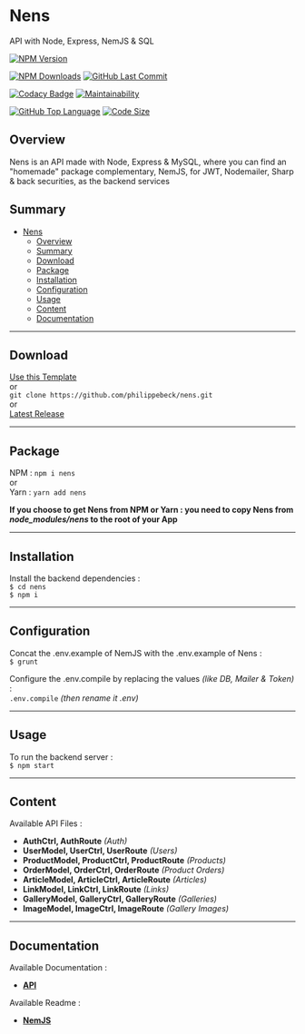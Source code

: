 # Nens 

API with Node, Express, NemJS & SQL

[![NPM Version](https://badgen.net/npm/v/nens)](https://www.npmjs.com/package/nens)

[![NPM Downloads](https://badgen.net/npm/dt/nens)](https://www.npmjs.com/package/nens)
[![GitHub Last Commit](https://badgen.net/github/last-commit/philippebeck/nens)](https://github.com/philippebeck/nens/commits/master)

[![Codacy Badge](https://app.codacy.com/project/badge/Grade/7e8b050c9e1a4350a1cbc93a1cbf85c0)](https://app.codacy.com/gh/philippebeck/nens/dashboard)
[![Maintainability](https://api.codeclimate.com/v1/badges/b7f0e56412a0b8c38be2/maintainability)](https://codeclimate.com/github/philippebeck/nens/maintainability)

[![GitHub Top Language](https://img.shields.io/github/languages/top/philippebeck/nens)](https://github.com/philippebeck/nens)
[![Code Size](https://img.shields.io/github/languages/code-size/philippebeck/nens)](https://github.com/philippebeck/nens/tree/master)

## Overview

Nens is an API made with Node, Express & MySQL, where you can find an "homemade" package complementary, NemJS, for JWT, Nodemailer, Sharp & back securities, as the backend services  

## Summary

- [Nens](#nens)
  - [Overview](#overview)
  - [Summary](#summary)
  - [Download](#download)
  - [Package](#package)
  - [Installation](#installation)
  - [Configuration](#configuration)
  - [Usage](#usage)
  - [Content](#content)
  - [Documentation](#documentation)

---

## Download

[Use this Template](https://github.com/philippebeck/nens/generate)  
or  
`git clone https://github.com/philippebeck/nens.git`  
or  
[Latest Release](https://github.com/philippebeck/nens/releases)  

---

## Package

NPM : `npm i nens`  
or  
Yarn : `yarn add nens`  

**If you choose to get Nens from NPM or Yarn : you need to copy Nens from *node_modules/nens* to the root of your App**

---

## Installation

Install the backend dependencies :  
`$ cd nens`  
`$ npm i`  

---

## Configuration

Concat the .env.example of NemJS with the .env.example of Nens :  
`$ grunt`

Configure the .env.compile by replacing the values *(like DB, Mailer & Token)* :  
`.env.compile` *(then rename it .env)*  

---

## Usage

To run the backend server :  
`$ npm start`  

---
## Content

Available API Files :
-  **AuthCtrl, AuthRoute** *(Auth)*  
-  **UserModel, UserCtrl, UserRoute** *(Users)*  
-  **ProductModel, ProductCtrl, ProductRoute** *(Products)*  
-  **OrderModel, OrderCtrl, OrderRoute** *(Product Orders)*  
-  **ArticleModel, ArticleCtrl, ArticleRoute** *(Articles)*  
-  **LinkModel, LinkCtrl, LinkRoute** *(Links)*  
-  **GalleryModel, GalleryCtrl, GalleryRoute** *(Galleries)*  
-  **ImageModel, ImageCtrl, ImageRoute** *(Gallery Images)*  

---

## Documentation

Available Documentation :  
-  [**API**](https://github.com/philippebeck/nens/blob/main/swagger.yaml)  

Available Readme :  
-  [**NemJS**](https://github.com/philippebeck/nemjs)  
